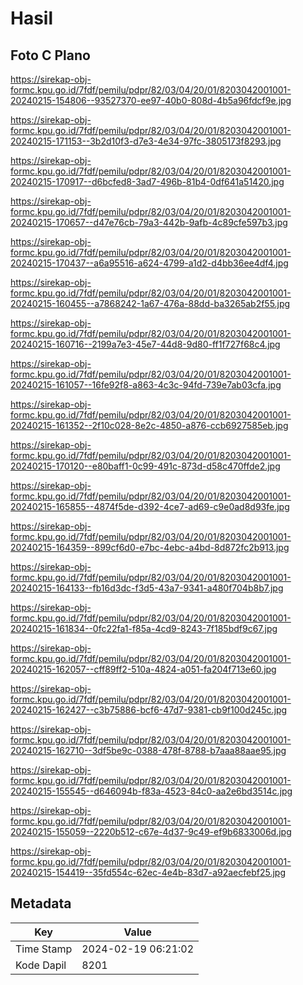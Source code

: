 # Hasil

## Foto C Plano

https://sirekap-obj-formc.kpu.go.id/7fdf/pemilu/pdpr/82/03/04/20/01/8203042001001-20240215-154806--93527370-ee97-40b0-808d-4b5a96fdcf9e.jpg

https://sirekap-obj-formc.kpu.go.id/7fdf/pemilu/pdpr/82/03/04/20/01/8203042001001-20240215-171153--3b2d10f3-d7e3-4e34-97fc-3805173f8293.jpg

https://sirekap-obj-formc.kpu.go.id/7fdf/pemilu/pdpr/82/03/04/20/01/8203042001001-20240215-170917--d6bcfed8-3ad7-496b-81b4-0df641a51420.jpg

https://sirekap-obj-formc.kpu.go.id/7fdf/pemilu/pdpr/82/03/04/20/01/8203042001001-20240215-170657--d47e76cb-79a3-442b-9afb-4c89cfe597b3.jpg

https://sirekap-obj-formc.kpu.go.id/7fdf/pemilu/pdpr/82/03/04/20/01/8203042001001-20240215-170437--a6a95516-a624-4799-a1d2-d4bb36ee4df4.jpg

https://sirekap-obj-formc.kpu.go.id/7fdf/pemilu/pdpr/82/03/04/20/01/8203042001001-20240215-160455--a7868242-1a67-476a-88dd-ba3265ab2f55.jpg

https://sirekap-obj-formc.kpu.go.id/7fdf/pemilu/pdpr/82/03/04/20/01/8203042001001-20240215-160716--2199a7e3-45e7-44d8-9d80-ff1f727f68c4.jpg

https://sirekap-obj-formc.kpu.go.id/7fdf/pemilu/pdpr/82/03/04/20/01/8203042001001-20240215-161057--16fe92f8-a863-4c3c-94fd-739e7ab03cfa.jpg

https://sirekap-obj-formc.kpu.go.id/7fdf/pemilu/pdpr/82/03/04/20/01/8203042001001-20240215-161352--2f10c028-8e2c-4850-a876-ccb6927585eb.jpg

https://sirekap-obj-formc.kpu.go.id/7fdf/pemilu/pdpr/82/03/04/20/01/8203042001001-20240215-170120--e80baff1-0c99-491c-873d-d58c470ffde2.jpg

https://sirekap-obj-formc.kpu.go.id/7fdf/pemilu/pdpr/82/03/04/20/01/8203042001001-20240215-165855--4874f5de-d392-4ce7-ad69-c9e0ad8d93fe.jpg

https://sirekap-obj-formc.kpu.go.id/7fdf/pemilu/pdpr/82/03/04/20/01/8203042001001-20240215-164359--899cf6d0-e7bc-4ebc-a4bd-8d872fc2b913.jpg

https://sirekap-obj-formc.kpu.go.id/7fdf/pemilu/pdpr/82/03/04/20/01/8203042001001-20240215-164133--fb16d3dc-f3d5-43a7-9341-a480f704b8b7.jpg

https://sirekap-obj-formc.kpu.go.id/7fdf/pemilu/pdpr/82/03/04/20/01/8203042001001-20240215-161834--0fc22fa1-f85a-4cd9-8243-7f185bdf9c67.jpg

https://sirekap-obj-formc.kpu.go.id/7fdf/pemilu/pdpr/82/03/04/20/01/8203042001001-20240215-162057--cff89ff2-510a-4824-a051-fa204f713e60.jpg

https://sirekap-obj-formc.kpu.go.id/7fdf/pemilu/pdpr/82/03/04/20/01/8203042001001-20240215-162427--c3b75886-bcf6-47d7-9381-cb9f100d245c.jpg

https://sirekap-obj-formc.kpu.go.id/7fdf/pemilu/pdpr/82/03/04/20/01/8203042001001-20240215-162710--3df5be9c-0388-478f-8788-b7aaa88aae95.jpg

https://sirekap-obj-formc.kpu.go.id/7fdf/pemilu/pdpr/82/03/04/20/01/8203042001001-20240215-155545--d646094b-f83a-4523-84c0-aa2e6bd3514c.jpg

https://sirekap-obj-formc.kpu.go.id/7fdf/pemilu/pdpr/82/03/04/20/01/8203042001001-20240215-155059--2220b512-c67e-4d37-9c49-ef9b6833006d.jpg

https://sirekap-obj-formc.kpu.go.id/7fdf/pemilu/pdpr/82/03/04/20/01/8203042001001-20240215-154419--35fd554c-62ec-4e4b-83d7-a92aecfebf25.jpg


## Metadata

| Key        | Value               |
| ---------- | ------------------- |
| Time Stamp | 2024-02-19 06:21:02 |
| Kode Dapil | 8201                |




